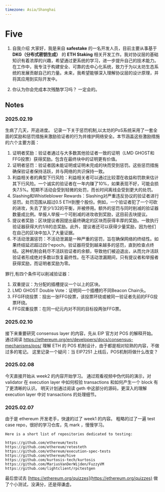 ```yaml
---
timezone: Asia/Shanghai
---
```


# Five

1. 自我介绍
大家好，我是来自 **safestake** 的一名开发人员，目前主要从事基于 **DKG（分布式密钥生成）** 的 **ETH Staking** 相关开发工作。我对协议层的基础知识有着浓厚的兴趣，希望通过更系统的学习，进一步提升自己的技术能力。
在工作中，我专注于构建安全、可靠的去中心化系统，致力于为以太坊生态系统的发展贡献自己的力量。未来，我希望能够深入理解协议层的设计原理，并将其应用到实际开发中。

1. 你认为你会完成本次残酷学习吗？
一定会的。

## Notes

<!-- Content_START -->

### 2025.02.19
生病了几天，开追进度。
记录一下关于惩罚机制,以太坊的PoS系统采用了一套全面的奖励和惩罚措施来激励验证者的行为并维护网络安全。本节涵盖这些激励措施的六个主要方面：
1. 证明者奖励：验证者通过与大多数其他验证者一致的证明（LMD GHOST和FFG投票）获得奖励。包含在最终块中的证明更有价值。
2. 证明者惩罚：验证者因未能证明或证明未完成的块而受到惩罚。这些惩罚措施确保验证者保持活跃，并与网络的共识保持一致。
3. 利益相关者的典型下行风险：利益相关者可以通过比较潜在收益和罚款来估计其下行风险。一个诚实的验证者在一年内赚了10%，如果表现不好，可能会损失7.5%。短期不活动会受到轻微的处罚，而长时间离线会受到更大的处罚。
4. Slashing和Whistleblower Rewards：Slashing对严重违反协议的验证者进行惩罚。处罚范围从超过0.5 ETH到整个股份。例如，一个验证者犯了一个可砍的进攻，失去了至少1/32的平衡，并被停用。额外的惩罚与同时削减的验证器数量成比例。举报人举报一个可削减的进攻收到奖励，这目前去块提议。
5. 提议者奖励：区块提议者因提出最终确定的区块而获得丰厚的奖励。一致执行验证器获得大约1/8的总奖励。此外，提议者还可以获得少量奖励，因为他们在自己的区块中加入了大量证据。
6. 不活动泄漏惩罚：不活动泄漏是一种严重的惩罚，旨在确保网络的终结性。如果终结延迟超过四个epoch，验证器将受到越来越多的惩罚，直到检查点终结。这种机制会耗尽不活跃验证者的余额，导致他们被迫退出，从而允许活跃验证者形成绝对多数以恢复最终性。在不活动泄漏期间，只有提议者和举报者获得奖励，而证明者奖励为零。

罪行,有四个条件可以削减验证器：
1. 双重提议：为分配的插槽提议一个以上的区块。
2. LMD GHOST Double Vote：证明同一个插槽的不同Beacon Chain头。
3. FFG环绕投票：投出一张FFG投票，该投票环绕或被同一验证者先前的FFG投票环绕。
4. FFG双重投票：在同一纪元内对不同的目标投两张FFG票。

### 2025.02.10
接下来重要研究 consensus layer 的内容，先从 EIP 官方对 POS 的解释开始。
通过阅读 https://ethereum.org/en/developers/docs/consensus-mechanisms/pos/ 理解 ETH 的 POS 机制设计，由于都是相对较熟的内容，不做过多的笔记。
这里记录一个疑问：当 EIP7251 上线后，POS机制将做什么改变？


### 2025.02.08
今天直接开始从 week2 的内容开始学习。
通过观看视频中伪代码的演示，对 validator 在 execution layer 中如何校验 transactions 和如何产生一个 block 有了更清晰的认识。
明天计划通过阅读 geth 中这部分的源码，更深入的理解 execution layer 中对 transactions 的处理细节。


### 2025.02.07

 由于是 ethereum 开发老手，快速的过了 week1 的内容。
 粗略的过了一遍 test case repo，很好的学习仓库，先 mark ，慢慢学习。
 ```
 Here is a short list of repositories dedicated to testing:

https://github.com/ethereum/tests
https://github.com/ethereum/retesteth
https://github.com/ethereum/execution-spec-tests
https://github.com/ethereum/hive
https://github.com/kurtosis-tech/kurtosis
https://github.com/MariusVanDerWijden/FuzzyVM
https://github.com/lightclient/rpctestgen
 ```
 最后尝试去 [https://ethereum.org/quizzes](https://ethereum.org/quizzes) 做了个小测试，没满分，还是得谦虚。



<!-- Content_END -->

